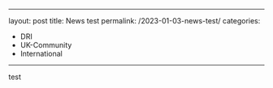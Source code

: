 ---

layout: post
title: News test
permalink: /2023-01-03-news-test/
categories:
  - DRI
  - UK-Community
  - International     
   
 ---
      
  test   
